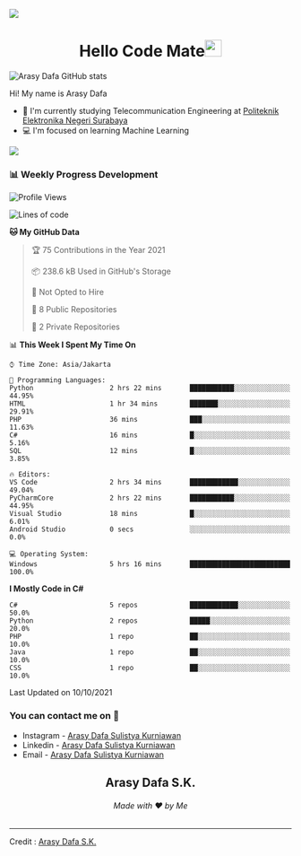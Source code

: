 ![](https://komarev.com/ghpvc/?username=arasydafa&label=Total+Visitors&style=flat)

<h1 align="center">Hello Code Mate<img src="https://github.com/souvikguria98/souvikguria98/blob/master/Hi.gif" width="30"> </h1>

![Arasy Dafa GitHub stats](https://github-readme-stats.vercel.app/api?username=arasydafa&count_private=true&show_icons=true&theme=react)

Hi! My name is Arasy Dafa
- 📡 I'm currently studying Telecommunication Engineering at [Politeknik Elektronika Negeri Surabaya](https://www.pens.ac.id)
- 💻 I'm focused on learning Machine Learning

<a href="https://www.youtube.com/watch?v=dQw4w9WgXcQ"><img src="https://user-images.githubusercontent.com/73097560/115834477-dbab4500-a447-11eb-908a-139a6edaec5c.gif"></a>

### 📊 Weekly Progress Development

<!--START_SECTION:waka-->
![Profile Views](http://img.shields.io/badge/Profile%20Views-6-blue)

![Lines of code](https://img.shields.io/badge/From%20Hello%20World%20I%27ve%20Written-5.3%20million%20lines%20of%20code-blue)

**🐱 My GitHub Data** 

> 🏆 75 Contributions in the Year 2021
 > 
> 📦 238.6 kB Used in GitHub's Storage 
 > 
> 🚫 Not Opted to Hire
 > 
> 📜 8 Public Repositories 
 > 
> 🔑 2 Private Repositories  
 > 
📊 **This Week I Spent My Time On** 

```text
⌚︎ Time Zone: Asia/Jakarta

💬 Programming Languages: 
Python                   2 hrs 22 mins       ███████████░░░░░░░░░░░░░░   44.95% 
HTML                     1 hr 34 mins        ███████░░░░░░░░░░░░░░░░░░   29.91% 
PHP                      36 mins             ███░░░░░░░░░░░░░░░░░░░░░░   11.63% 
C#                       16 mins             █░░░░░░░░░░░░░░░░░░░░░░░░   5.16% 
SQL                      12 mins             █░░░░░░░░░░░░░░░░░░░░░░░░   3.85%

🔥 Editors: 
VS Code                  2 hrs 34 mins       ████████████░░░░░░░░░░░░░   49.04% 
PyCharmCore              2 hrs 22 mins       ███████████░░░░░░░░░░░░░░   44.95% 
Visual Studio            18 mins             █░░░░░░░░░░░░░░░░░░░░░░░░   6.01% 
Android Studio           0 secs              ░░░░░░░░░░░░░░░░░░░░░░░░░   0.0%

💻 Operating System: 
Windows                  5 hrs 16 mins       █████████████████████████   100.0%

```

**I Mostly Code in C#** 

```text
C#                       5 repos             ████████████░░░░░░░░░░░░░   50.0% 
Python                   2 repos             █████░░░░░░░░░░░░░░░░░░░░   20.0% 
PHP                      1 repo              ██░░░░░░░░░░░░░░░░░░░░░░░   10.0% 
Java                     1 repo              ██░░░░░░░░░░░░░░░░░░░░░░░   10.0% 
CSS                      1 repo              ██░░░░░░░░░░░░░░░░░░░░░░░   10.0%

```



 Last Updated on 10/10/2021
<!--END_SECTION:waka-->

### You can contact me on 📱
- Instagram - [Arasy Dafa Sulistya Kurniawan](https://instagram.com/arasydafa)
- Linkedin - [Arasy Dafa Sulistya Kurniawan](linkedin.com/in/arasy-dafa-sulistya-kurniawan-3783391b9)
- Email - [Arasy Dafa Sulistya Kurniawan](https://mail.google.com/mail/?view=cm&fs=1&tf=1&to=arasy.dafa@gmail.com&su=%5BGitHub%5D%20Contacted%20from%20README.md)

<h2 align="center">Arasy Dafa S.K.</h2>
<h6 align="center">Made with ❤️ by Me</h6>

------
Credit : [Arasy Dafa S.K.](https://github.com/arasydafa)
